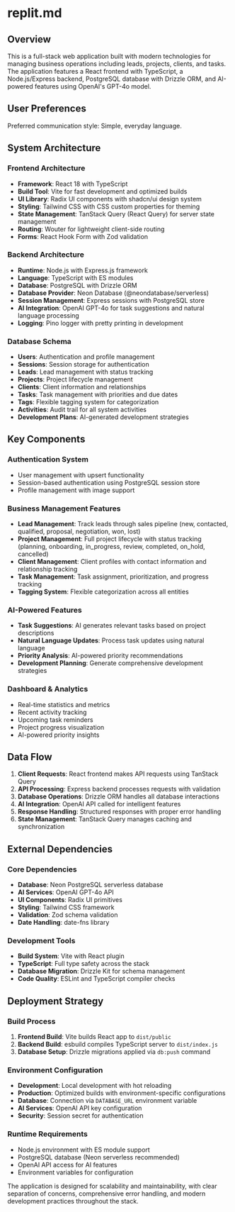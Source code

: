 # replit.md

## Overview

This is a full-stack web application built with modern technologies for managing business operations including leads, projects, clients, and tasks. The application features a React frontend with TypeScript, a Node.js/Express backend, PostgreSQL database with Drizzle ORM, and AI-powered features using OpenAI's GPT-4o model.

## User Preferences

Preferred communication style: Simple, everyday language.

## System Architecture

### Frontend Architecture
- **Framework**: React 18 with TypeScript
- **Build Tool**: Vite for fast development and optimized builds
- **UI Library**: Radix UI components with shadcn/ui design system
- **Styling**: Tailwind CSS with CSS custom properties for theming
- **State Management**: TanStack Query (React Query) for server state management
- **Routing**: Wouter for lightweight client-side routing
- **Forms**: React Hook Form with Zod validation

### Backend Architecture
- **Runtime**: Node.js with Express.js framework
- **Language**: TypeScript with ES modules
- **Database**: PostgreSQL with Drizzle ORM
- **Database Provider**: Neon Database (@neondatabase/serverless)
- **Session Management**: Express sessions with PostgreSQL store
- **AI Integration**: OpenAI GPT-4o for task suggestions and natural language processing
- **Logging**: Pino logger with pretty printing in development

### Database Schema
- **Users**: Authentication and profile management
- **Sessions**: Session storage for authentication
- **Leads**: Lead management with status tracking
- **Projects**: Project lifecycle management
- **Clients**: Client information and relationships
- **Tasks**: Task management with priorities and due dates
- **Tags**: Flexible tagging system for categorization
- **Activities**: Audit trail for all system activities
- **Development Plans**: AI-generated development strategies

## Key Components

### Authentication System
- User management with upsert functionality
- Session-based authentication using PostgreSQL session store
- Profile management with image support

### Business Management Features
- **Lead Management**: Track leads through sales pipeline (new, contacted, qualified, proposal, negotiation, won, lost)
- **Project Management**: Full project lifecycle with status tracking (planning, onboarding, in_progress, review, completed, on_hold, cancelled)
- **Client Management**: Client profiles with contact information and relationship tracking
- **Task Management**: Task assignment, prioritization, and progress tracking
- **Tagging System**: Flexible categorization across all entities

### AI-Powered Features
- **Task Suggestions**: AI generates relevant tasks based on project descriptions
- **Natural Language Updates**: Process task updates using natural language
- **Priority Analysis**: AI-powered priority recommendations
- **Development Planning**: Generate comprehensive development strategies

### Dashboard & Analytics
- Real-time statistics and metrics
- Recent activity tracking
- Upcoming task reminders
- Project progress visualization
- AI-powered priority insights

## Data Flow

1. **Client Requests**: React frontend makes API requests using TanStack Query
2. **API Processing**: Express backend processes requests with validation
3. **Database Operations**: Drizzle ORM handles all database interactions
4. **AI Integration**: OpenAI API called for intelligent features
5. **Response Handling**: Structured responses with proper error handling
6. **State Management**: TanStack Query manages caching and synchronization

## External Dependencies

### Core Dependencies
- **Database**: Neon PostgreSQL serverless database
- **AI Services**: OpenAI GPT-4o API
- **UI Components**: Radix UI primitives
- **Styling**: Tailwind CSS framework
- **Validation**: Zod schema validation
- **Date Handling**: date-fns library

### Development Tools
- **Build System**: Vite with React plugin
- **TypeScript**: Full type safety across the stack
- **Database Migration**: Drizzle Kit for schema management
- **Code Quality**: ESLint and TypeScript compiler checks

## Deployment Strategy

### Build Process
1. **Frontend Build**: Vite builds React app to `dist/public`
2. **Backend Build**: esbuild compiles TypeScript server to `dist/index.js`
3. **Database Setup**: Drizzle migrations applied via `db:push` command

### Environment Configuration
- **Development**: Local development with hot reloading
- **Production**: Optimized builds with environment-specific configurations
- **Database**: Connection via `DATABASE_URL` environment variable
- **AI Services**: OpenAI API key configuration
- **Security**: Session secret for authentication

### Runtime Requirements
- Node.js environment with ES module support
- PostgreSQL database (Neon serverless recommended)
- OpenAI API access for AI features
- Environment variables for configuration

The application is designed for scalability and maintainability, with clear separation of concerns, comprehensive error handling, and modern development practices throughout the stack.